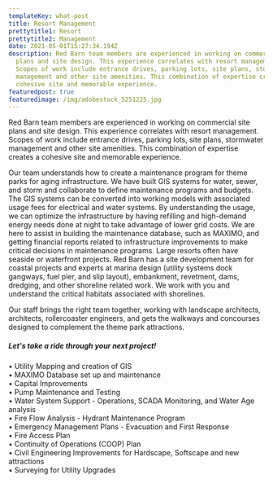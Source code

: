 ```yaml
---
templateKey: what-post
title: Resort Management
prettytitle1: Resort
prettytitle2: Management
date: 2021-05-01T15:27:34.194Z
description: Red Barn team members are experienced in working on commercial site
  plans and site design. This experience correlates with resort management.
  Scopes of work include entrance drives, parking lots, site plans, stormwater
  management and other site amenities. This combination of expertise creates a
  cohesive site and memorable experience.
featuredpost: true
featuredimage: /img/adobestock_5251225.jpg
---
```

Red Barn team members are experienced in working on commercial site plans and site design. This experience correlates with resort management. Scopes of work include entrance drives, parking lots, site plans, stormwater management and other site amenities. This combination of expertise creates a cohesive site and memorable experience.

Our team understands how to create a maintenance program for theme parks for aging infrastructure. We have built GIS systems for water, sewer, and storm and collaborate to define maintenance programs and budgets. The GIS systems can be converted into working models with associated usage fees for electrical and water systems. By understanding the usage, we can optimize the infrastructure by having refilling and high-demand energy needs done at night to take advantage of lower grid costs. We are here to assist in building the maintenance database, such as MAXIMO, and getting financial reports related to infrastructure improvements to make critical decisions in maintenance programs. Large resorts often have seaside or waterfront projects. Red Barn has a site development team for coastal projects and experts at marina design (utility systems dock gangways, fuel pier, and slip layout), embankment, revetment, dams, dredging, and other shoreline related work. We work with you and understand the critical habitats associated with shorelines.

Our staff brings the right team together, working with landscape architects, architects, rollercoaster engineers, and gets the walkways and concourses designed to complement the theme park attractions. 

##### Let's take a ride through your next project!

•	Utility Mapping and creation of GIS\
•	MAXIMO Database set up and maintenance\
•	Capital Improvements\
•	Pump Maintenance and Testing\
•	Water System Support - Operations, SCADA Monitoring, and Water Age analysis\
•	Fire Flow Analysis - Hydrant Maintenance Program\
•	Emergency Management Plans - Evacuation and First Response\
•	Fire Access Plan\
•	Continuity of Operations (COOP) Plan\
•	Civil Engineering Improvements for Hardscape, Softscape and new attractions\
•	Surveying for Utility Upgrades 

![]()